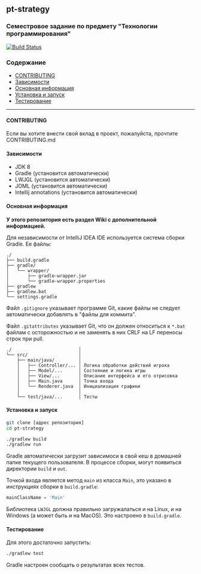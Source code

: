 ## pt-strategy

### Семестровое задание по предмету "Технологии программирования"

[![Build Status](https://travis-ci.com/ftvkyo2011-study/pt-strategy.svg?branch=master)](https://travis-ci.com/ftvkyo2011-study/pt-strategy)

### Содержание
- [CONTRIBUTING](#contributing)
- [Зависимости](#dependencies)
- [Основная информация](#info)
- [Установка и запуск](#install)
- [Тестирование](#testing)

---

#### <a name="contributing">CONTRIBUTING</a>
Если вы хотите внести свой вклад в проект, пожалуйста, прочтите CONTRIBUTING.md


#### <a name="dependencies">Зависимости</a>
* JDK 8
* Gradle (установится автоматически)
* LWJGL (установится автоматически)
* JOML (установится автоматически)
* Intellij annotations (установится автоматически)


#### <a name="info">Основная информация</a>
**У этого репозитория есть раздел Wiki с дополнительной информацией.**

Для независимости от IntelliJ IDEA IDE используется система сборки
Gradle. Ее файлы:
```text
./
├── build.gradle
├── gradle/
│   └── wrapper/
│       ├── gradle-wrapper.jar
│       └── gradle-wrapper.properties
├── gradlew
├── gradlew.bat
└── settings.gradle
```
Файл `.gitignore` указывает программе Git,
какие файлы не следует автоматически добавлять в
"файлы для коммита".

Файл `.gitattributes` указывает Git,
что он должен относиться к `*.bat` файлам с
осторожностью и не заменять в них
CRLF на LF переносы строк при pull.
```text
./                         │
└── src/                   │
    ├── main/java/         │
    │   ├── Controller/... │ Логика обработки действий игрока
    │   ├── Model/...      │ Состояние и логика игры
    │   ├── View/...       │ Описание интерфейса и его отрисовка
    │   ├── Main.java      │ Точка входа
    │   └── Renderer.java  │ Инициализация графики
    │                      │
    └── test/java/...      │ Тесты
```

#### <a name="install">Установка и запуск</a>
```bash
git clone [адрес репозитория]
cd pt-strategy

./gradlew build
./gradlew run
```
Gradle автоматически загрузит зависимоси в свой кеш
в домашней папке текущего пользователя.
В процессе сборки, могут появиться директории `build` и `out`.

Точкой входа является метод `main` из класса `Main`,
это указано в инструкциях сборки в `build.gradle`:
```groovy
mainClassName = 'Main'
```
Библиотека `LWJGL` должна правильно загружалаться и на Linux,
и на Windows (а может быть и на MacOS). Это настроено в `build.gradle`.


#### <a name="testing">Тестирование</a>
Для этого достаточно запустить:
```bash
./gradlew test
```
Gradle настроен сообщать о результатах всех тестов.
